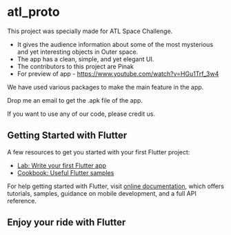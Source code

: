 # atl_proto

This project was specially made for ATL Space Challenge.
- It gives the audience information about some of the most mysterious and yet interesting objects in Outer space.
- The app has a clean, simple, and yet elegant UI.
- The contributors to this project are Pinak 
- For preview of app - https://www.youtube.com/watch?v=HGu1Trf_3w4

We have used various packages to make the main feature in the app.

Drop me an email to get the .apk file of the app.

If you want to use any of our code, please credit us.

## Getting Started with Flutter

A few resources to get you started with your first Flutter project:

- [Lab: Write your first Flutter app](https://flutter.dev/docs/get-started/codelab)
- [Cookbook: Useful Flutter samples](https://flutter.dev/docs/cookbook)

For help getting started with Flutter, visit
[online documentation](https://flutter.dev/docs), which offers tutorials,
samples, guidance on mobile development, and a full API reference.

## Enjoy your ride with Flutter

